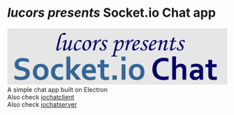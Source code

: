 # <em>lucors presents</em> <strong>Socket.io Chat app</strong>

![ioChat logotype](app/assets/img/github-ioclogo.png)<br>
A simple chat app built on Electron<br>
Also check [iochatclient](https://github.com/lucors/iochatclient)<br>
Also check [iochatserver](https://github.com/lucors/iochatserver)